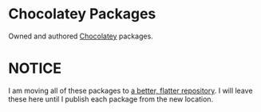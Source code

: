 # Chocolatey Packages
Owned and authored [Chocolatey][1] packages.

# NOTICE
I am moving all of these packages to [a better, flatter repository][2]. I will leave these here until I publish each package from the new location.

 [1]: http://chocolatey.org/
 [2]: https://github.com/AnthonyMastrean/chocolateypackages
 
